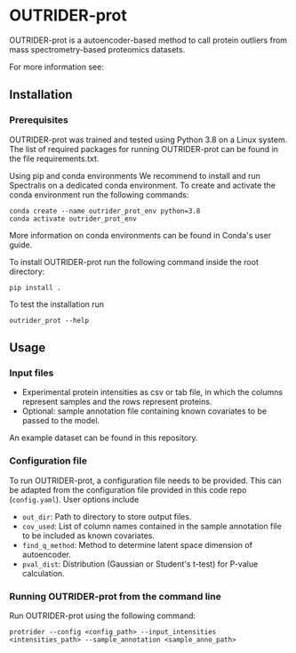 # OUTRIDER-prot

OUTRIDER-prot is a autoencoder-based method to call protein outliers from mass spectrometry-based proteomics datasets.

For more information see:

## Installation

### Prerequisites

OUTRIDER-prot was trained and tested using Python 3.8 on a Linux system. The list of required packages for running OUTRIDER-prot can be found in the file requirements.txt.

Using pip and conda environments
We recommend to install and run Spectralis on a dedicated conda environment. To create and activate the conda environment run the following commands:

```
conda create --name outrider_prot_env python=3.8
conda activate outrider_prot_env
```

More information on conda environments can be found in Conda's user guide.


To install OUTRIDER-prot run the following command inside the root directory:

```
pip install .
```

To test the installation run 

```
outrider_prot --help
```

## Usage

### Input files

- Experimental protein intensities as csv or tab file, in which the columns represent samples and the rows represent proteins.
- Optional: sample annotation file containing known covariates to be passed to the model.

An example dataset can be found in this repository. 

### Configuration file

To run OUTRIDER-prot, a configuration file needs to be provided. This can be adapted from the configuration file provided in this code repo (`config.yaml`). User options include

- `out_dir`: Path to directory to store output files.
- `cov_used`: List of column names contained in the sample annotation file to be included as known covariates.
- `find_q_method`: Method to determine latent space dimension of autoencoder.
- `pval_dist`: Distribution (Gaussian or Student's t-test) for P-value calculation.

### Running OUTRIDER-prot from the command line

Run OUTRIDER-prot using the following command: 

```
protrider --config <config_path> --input_intensities <intensities_path> --sample_annotation <sample_anno_path>
```
